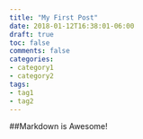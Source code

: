 ```yaml
---
title: "My First Post"
date: 2018-01-12T16:38:01-06:00
draft: true
toc: false
comments: false
categories:
- category1
- category2
tags:
- tag1
- tag2
---
```


##Markdown is Awesome!

<!--more-->
